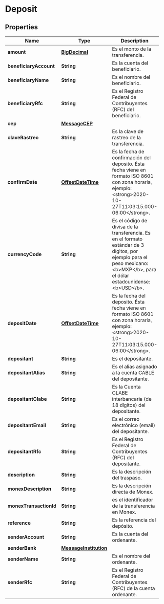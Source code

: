 # Deposit

## Properties
Name | Type | Description | Notes
------------ | ------------- | ------------- | -------------
**amount** | [**BigDecimal**](BigDecimal.md) | Es el monto de la transferencia. |  [optional]
**beneficiaryAccount** | **String** | Es la cuenta del beneficiario. |  [optional]
**beneficiaryName** | **String** | Es el nombre del beneficiario. |  [optional]
**beneficiaryRfc** | **String** | Es el Registro Federal de Contribuyentes (RFC) del beneficiario. |  [optional]
**cep** | [**MessageCEP**](MessageCEP.md) |  |  [optional]
**claveRastreo** | **String** | Es la clave de rastreo de la transferencia. |  [optional]
**confirmDate** | [**OffsetDateTime**](OffsetDateTime.md) | Es la fecha de confirmación del deposito. Ésta fecha viene en formato ISO 8601 con zona horaria, ejemplo: &lt;strong&gt;2020-10-27T11:03:15.000-06:00&lt;/strong&gt;. |  [optional]
**currencyCode** | **String** | Es el código de divisa de la transferencia. Es en el formato estándar de 3 dígitos, por ejemplo para el peso mexicano: &lt;b&gt;MXP&lt;/b&gt;, para el dólar estadounidense: &lt;b&gt;USD&lt;/b&gt;. |  [optional]
**depositDate** | [**OffsetDateTime**](OffsetDateTime.md) | Es la fecha del deposito.  Ésta fecha viene en formato ISO 8601 con zona horaria, ejemplo: &lt;strong&gt;2020-10-27T11:03:15.000-06:00&lt;/strong&gt;. |  [optional]
**depositant** | **String** | Es el depositante. |  [optional]
**depositantAlias** | **String** | Es el alias asignado a la cuenta CABLE del depositante. |  [optional]
**depositantClabe** | **String** | Es la Cuenta CLABE interbancaria (de 18 dígitos) del depositante. |  [optional]
**depositantEmail** | **String** | Es el correo electrónico (email) del depositante. |  [optional]
**depositantRfc** | **String** | Es el Registro Federal de Contribuyentes (RFC) del depositante. |  [optional]
**description** | **String** | Es la descripción del traspaso. |  [optional]
**monexDescription** | **String** | Es la descripción directa de Monex. |  [optional]
**monexTransactionId** | **String** | es el identificador de la transferencia en Monex. |  [optional]
**reference** | **String** | Es la referencia del depósito. |  [optional]
**senderAccount** | **String** | Es la cuenta del ordenante. |  [optional]
**senderBank** | [**MessageInstitution**](MessageInstitution.md) |  |  [optional]
**senderName** | **String** | Es el nombre del ordenante. |  [optional]
**senderRfc** | **String** | Es el Registro Federal de Contribuyentes (RFC) de la cuenta ordenante. |  [optional]
